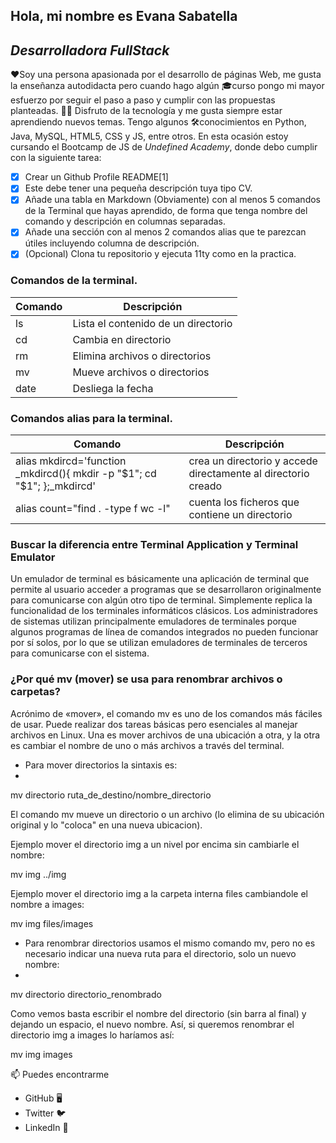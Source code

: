## Hola, mi nombre es Evana Sabatella
## _Desarrolladora FullStack_

❤️Soy una persona apasionada por el desarrollo de páginas Web, me gusta la enseñanza autodidacta pero cuando hago algún 🎓curso pongo mi mayor esfuerzo por seguir el paso a paso y cumplir con las propuestas planteadas.
👨‍💻 Disfruto de la tecnología y me gusta siempre estar aprendiendo nuevos temas. Tengo algunos 🛠️conocimientos en Python, Java, MySQL, HTML5, CSS y JS, entre otros.
En esta ocasión estoy cursando el Bootcamp de JS de *Undefined Academy*, donde debo cumplir con la siguiente tarea:
- [x] Crear un Github Profile README[1]
- [x] Este debe tener una pequeña descripción tuya tipo CV.
- [x] Añade una tabla en Markdown (Obviamente) con al menos 5 comandos de la Terminal que hayas aprendido, de forma que tenga nombre del comando y descripción en columnas separadas.
- [x] Añade una sección con al menos 2 comandos alias que te parezcan útiles incluyendo columna de descripción.
- [x] (Opcional) Clona tu repositorio y ejecuta 11ty como en la practica.

### Comandos de la terminal.

|   Comando   |    Descripción   |
|-------------|------------------|
|    ls       | Lista el contenido de un directorio |
|    cd       | Cambia en directorio |
|    rm       | Elimina archivos o directorios |
|    mv       | Mueve archivos o directorios   |
|    date     | Desliega la fecha|

### Comandos alias para la terminal.

|   Comando   |    Descripción   |
|-------------|------------------|
|alias mkdircd='function _mkdircd(){ mkdir -p "$1"; cd "$1"; };_mkdircd'|crea un directorio y accede directamente al directorio creado
|alias count="find . -type f wc -l"|cuenta los ficheros que contiene un directorio

### Buscar la diferencia entre Terminal Application y Terminal Emulator
Un emulador de terminal es básicamente una aplicación de terminal que permite al usuario acceder a programas que se desarrollaron originalmente para comunicarse con algún otro tipo de terminal. Simplemente replica la funcionalidad de los terminales informáticos clásicos. Los administradores de sistemas utilizan principalmente emuladores de terminales porque algunos programas de línea de comandos integrados no pueden funcionar por sí solos, por lo que se utilizan emuladores de terminales de terceros para comunicarse con el sistema.

### ¿Por qué mv (mover) se usa para renombrar archivos o carpetas?
Acrónimo de «mover», el comando mv es uno de los comandos más fáciles de usar. Puede realizar dos tareas básicas pero esenciales al manejar archivos en Linux. Una es mover archivos de una ubicación a otra, y la otra es cambiar el nombre de uno o más archivos a través del terminal.  

* Para mover directorios la sintaxis es:  
*   
mv directorio ruta_de_destino/nombre_directorio  

El comando mv mueve un directorio o un archivo (lo elimina de su ubicación original y lo "coloca" en una nueva ubicacion).  

Ejemplo mover el directorio img a un nivel por encima sin cambiarle el nombre:  

mv img ../img  

Ejemplo mover el directorio img a la carpeta interna files cambiandole el nombre a images:  

mv img files/images  

* Para renombrar directorios usamos el mismo comando mv, pero no es necesario indicar una nueva ruta para el directorio, solo un nuevo nombre:  
*   
mv directorio directorio_renombrado  

Como vemos basta escribir el nombre del directorio (sin barra al final) y dejando un espacio, el nuevo nombre. Así, si queremos renombrar el directorio img a images lo haríamos así:  

mv img images

📫 Puedes encontrarme
* GitHub 🖥️
* Twitter 🐦
* LinkedIn 💼
